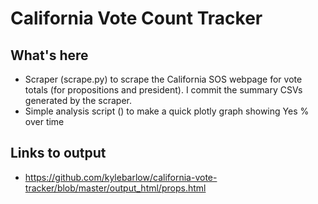 # California Vote Count Tracker

## What's here
 - Scraper (scrape.py) to scrape the California SOS webpage for vote totals (for propositions and president). I commit the summary CSVs generated by the scraper.
 - Simple analysis script () to make a quick plotly graph showing Yes % over time

## Links to output
 - <https://github.com/kylebarlow/california-vote-tracker/blob/master/output_html/props.html>